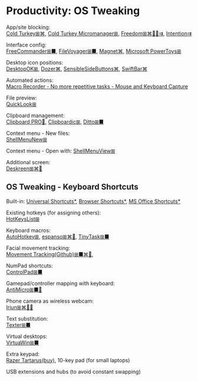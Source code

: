 # Productivity: OS Tweaking

App/site blocking:  
[Cold Turkey⊞⌘](https://getcoldturkey.com/),
[Cold Turkey Micromanager⊞](https://getcoldturkey.com/micromanager/),
[Freedom⊞⌘🍎🤖⇉](https://freedom.to/),
[Intention⇉](https://www.getintention.com/)

Interface config:  
[FreeCommander⊞■](https://freecommander.com/en/summary/),
[FileVoyager⊞■](https://www.filevoyager.com/),
[Magnet⌘](https://magnet.crowdcafe.com/),
[Microsoft PowerToys⊞](https://docs.microsoft.com/en-us/windows/powertoys/)

Desktop icon positions:  
[DesktopOK⊞](https://www.softwareok.com/?seite=Freeware/DesktopOK),
[Dozer⌘](https://github.com/Mortennn/Dozer),
[SensibleSideButtons⌘](https://sensible-side-buttons.archagon.net/),
[SwiftBar⌘](https://swiftbar.app/)

Automated actions:  
[Macro Recorder - No more repetitive tasks - Mouse and Keyboard Capture](https://www.macrorecorder.com/)

File preview:  
[QuickLook⊞](https://apps.microsoft.com/store/detail/quicklook/9NV4BS3L1H4S)

Clipboard management:  
[Clipboard PRO🍎](https://clipboardpro.app/),
[Clipboardic⊞](https://www.nirsoft.net/utils/clipboardic.html),
[Ditto⊞■](https://ditto-cp.sourceforge.io/)

Context menu - New files:  
[ShellMenuNew⊞](https://www.nirsoft.net/utils/shell_menu_new.html)

Context menu - Open with:
[ShellMenuView⊞](https://www.nirsoft.net/utils/shell_menu_view.html)

Additional screen:  
[Deskreen⊞⌘🐧](https://deskreen.com/lang-en)

## OS Tweaking - Keyboard Shortcuts

Built-in:
[Universal Shortcuts*](https://stucky.tech/toolbox/u),
[Browser Shortcuts*](https://stucky.tech/toolbox/b),
[MS Office Shortcuts*](https://stucky.tech/toolbox/o)

Existing hotkeys (for assigning others):  
[HotKeysList⊞](https://www.nirsoft.net/utils/hot_keys_list.html)

Keyboard macros:  
[AutoHotkey⊞](https://www.autohotkey.com/),
[espanso⊞⌘🐧](https://espanso.org/),
[TinyTask⊞■](https://thetinytask.com/)

Facial movement tracking:  
[Movement Tracking(Github)⊞■⌘🐧](https://github.com/surya-veer/movement-tracking),

NumPad shortcuts:  
[ControlPad⊞■](https://sector-seven.com/software/controlpad)

Gamepad/controller mapping with keyboard:  
[AntiMicro⊞■🐧](https://github.com/AntiMicro/antimicro)

Phone camera as wireless webcam:  
[Iriun⊞⌘🐧🤖](https://iriun.com/)

Text substitution:  
[Texter⊞■](https://texter.en.softonic.com/)

Virtual desktops:  
[VirtuaWin⊞■](https://virtuawin.sourceforge.io/)

Extra keypad:  
[Razer Tartarus(buy)](https://www.razer.com/search/tartarus),
10-key pad (for small laptops)

USB extensions and hubs (to avoid constant swapping)
